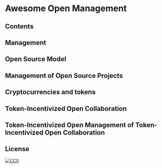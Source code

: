 # Awesome Open Management
## Contents
## Management
## Open Source Model
## Management of Open Source Projects
## Cryptocurrencies and tokens
## Token-Incentivized Open Collaboration
## Token-Incentivized Open Management of Token-Incentivized Open Collaboration
## License

[![CC0](http://mirrors.creativecommons.org/presskit/buttons/88x31/svg/cc-zero.svg)](https://creativecommons.org/publicdomain/zero/1.0/)
